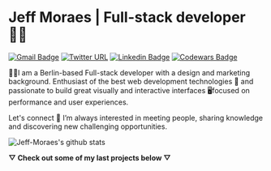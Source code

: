 # Jeff Moraes | Full-stack developer :man_technologist:

[![Gmail Badge](https://img.shields.io/badge/-jeff.dev.moraes@gmail.com-282A36?style=flat-square&logo=Gmail&logoColor=red&link=mailto:jeff.dev.moraes@gmail.com)](mailto:jeff.dev.moraes@gmail.com) [![Twitter URL](https://img.shields.io/badge/-@Jeff_de_Moraes-282A36?style=flat-square&logo=twitter&logoColor=red&url=https%3A%2F%2Ftwitter.com%2FJeff_de_Moraes)](https://twitter.com/Jeff_de_Moraes) [![Linkedin Badge](https://img.shields.io/badge/-Jeff_Moraes-282A36?style=flat-square&logo=Linkedin&logoColor=red&link=https://www.linkedin.com/in/jeff-moraes/)](https://www.linkedin.com/in/jeff-moraes/) [![Codewars Badge](https://www.codewars.com/users/JeffMoraes/badges/micro?style=flat-square&url=https://www.codewars.com/users/JeffMoraes)](https://www.codewars.com/users/JeffMoraes)

🙋‍♂️I am a Berlin-based Full-stack developer with a design and marketing background. Enthusiast of the best web development technologies 🚀 and passionate to build great visually and interactive interfaces 🖥focused on performance and user experiences.

Let's connect 💬 I’m always interested in meeting people, sharing knowledge and discovering new challenging opportunities.

![Jeff-Moraes's github stats](https://github-readme-stats.vercel.app/api?username=Jeff-Moraes&show_icons=true&theme=dracula)

**▽ Check out some of my last projects below ▽**
